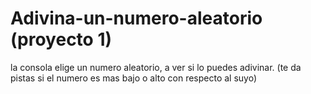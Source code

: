 # Adivina-un-numero-aleatorio (proyecto 1)
la consola elige un numero aleatorio, a ver si lo puedes adivinar. (te da pistas si el numero es mas bajo o alto con respecto al suyo)
